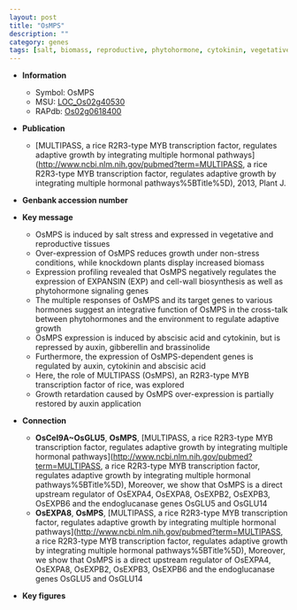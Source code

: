 ```yaml
---
layout: post
title: "OsMPS"
description: ""
category: genes
tags: [salt, biomass, reproductive, phytohormone, cytokinin, vegetative, salt stress, transcription factor, gibberellin, auxin, growth]
---
```


* **Information**  
    + Symbol: OsMPS  
    + MSU: [LOC_Os02g40530](http://rice.plantbiology.msu.edu/cgi-bin/ORF_infopage.cgi?orf=LOC_Os02g40530)  
    + RAPdb: [Os02g0618400](http://rapdb.dna.affrc.go.jp/viewer/gbrowse_details/irgsp1?name=Os02g0618400)  

* **Publication**  
    + [MULTIPASS, a rice R2R3-type MYB transcription factor, regulates adaptive growth by integrating multiple hormonal pathways](http://www.ncbi.nlm.nih.gov/pubmed?term=MULTIPASS, a rice R2R3-type MYB transcription factor, regulates adaptive growth by integrating multiple hormonal pathways%5BTitle%5D), 2013, Plant J.

* **Genbank accession number**  

* **Key message**  
    + OsMPS is induced by salt stress and expressed in vegetative and reproductive tissues
    + Over-expression of OsMPS reduces growth under non-stress conditions, while knockdown plants display increased biomass
    + Expression profiling revealed that OsMPS negatively regulates the expression of EXPANSIN (EXP) and cell-wall biosynthesis as well as phytohormone signaling genes
    + The multiple responses of OsMPS and its target genes to various hormones suggest an integrative function of OsMPS in the cross-talk between phytohormones and the environment to regulate adaptive growth
    + OsMPS expression is induced by abscisic acid and cytokinin, but is repressed by auxin, gibberellin and brassinolide
    + Furthermore, the expression of OsMPS-dependent genes is regulated by auxin, cytokinin and abscisic acid
    + Here, the role of MULTIPASS (OsMPS), an R2R3-type MYB transcription factor of rice, was explored
    + Growth retardation caused by OsMPS over-expression is partially restored by auxin application

* **Connection**  
    + __OsCel9A~OsGLU5__, __OsMPS__, [MULTIPASS, a rice R2R3-type MYB transcription factor, regulates adaptive growth by integrating multiple hormonal pathways](http://www.ncbi.nlm.nih.gov/pubmed?term=MULTIPASS, a rice R2R3-type MYB transcription factor, regulates adaptive growth by integrating multiple hormonal pathways%5BTitle%5D),  Moreover, we show that OsMPS is a direct upstream regulator of OsEXPA4, OsEXPA8, OsEXPB2, OsEXPB3, OsEXPB6 and the endoglucanase genes OsGLU5 and OsGLU14
    + __OsEXPA8__, __OsMPS__, [MULTIPASS, a rice R2R3-type MYB transcription factor, regulates adaptive growth by integrating multiple hormonal pathways](http://www.ncbi.nlm.nih.gov/pubmed?term=MULTIPASS, a rice R2R3-type MYB transcription factor, regulates adaptive growth by integrating multiple hormonal pathways%5BTitle%5D),  Moreover, we show that OsMPS is a direct upstream regulator of OsEXPA4, OsEXPA8, OsEXPB2, OsEXPB3, OsEXPB6 and the endoglucanase genes OsGLU5 and OsGLU14

* **Key figures**  


